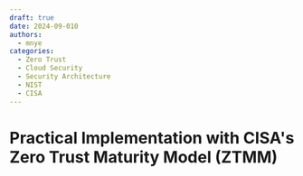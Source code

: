 ```yaml
---
draft: true
date: 2024-09-010
authors:
  - mnye
categories:
  - Zero Trust
  - Cloud Security
  - Security Architecture
  - NIST
  - CISA
---
```


# Practical Implementation with CISA's Zero Trust Maturity Model (ZTMM)

<!-- more -->
